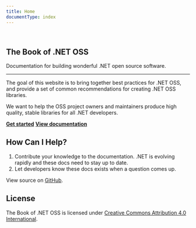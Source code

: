 ```yaml
---
title: Home
documentType: index
---
```

<div role="main" class="container body-content hide-when-search">
  <div style="margin-top: 60px;margin-bottom: 115px;">
    <div class="col-md-12">
      <article class="content wrap">
        <h1 id="the-book-of-net-oss">The Book of .NET OSS</h1>
        <p>Documentation for building wonderful .NET open source software.</p>
        <hr />
        <p>The goal of this website is to bring together best practices for .NET OSS, and provide a set of common recommendations for creating .NET OSS libraries.</p>
        <p>We want to help the OSS project owners and maintainers produce high quality, stable libraries for all .NET developers.</p>
        <a href="docs/get-started.md" class="btn btn-primary"><strong>Get started</strong></a>
        <a href="docs/introduction.md" class="btn btn-primary"><strong>View documentation</strong></a>
        <h2 id="how-can-i-help">How Can I Help?</h2>
        <ol>
          <li>Contribute your knowledge to the documentation. .NET is evolving rapidly and these docs need to stay up to date.</li>
          <li>Let developers know these docs exists when a question comes up.</li>
        </ol>
        <p>View source on <a href="https://github.com/JamesNK/BookOfDotNetOSS">GitHub</a>.</p>
        <h2 id="license">License</h2>
        <p>The Book of .NET OSS is licensed under <a href="https://creativecommons.org/licenses/by/4.0/">Creative Commons Attribution 4.0 International</a>.</p>
      </article>
    </div>
  </div>
</div>